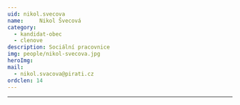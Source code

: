 ```yaml
---
uid: nikol.svecova
name:     Nikol Švecová
category:
  - kandidat-obec
  - clenove
description: Sociální pracovnice
img: people/nikol-svecova.jpg
heroImg: 
mail:
  - nikol.svacova@pirati.cz
ordclen: 14
---
```



---
